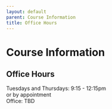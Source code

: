 ```yaml
---
layout: default
parent: Course Information
title: Office Hours
---
```


# Course Information

## Office Hours

Tuesdays and Thursdays: 9:15 - 12:15pm  
or by appointment  
Office: TBD
